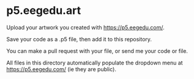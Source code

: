 # p5.eegedu.art

Upload your artwork you created with https://p5.eegedu.com/.

Save your code as a .p5 file, then add it to this repository.

You can make a pull request with your file, or send me your code or file.

All files in this directory automatically populate the dropdown menu at https://p5.eegedu.com/ (ie they are public).
